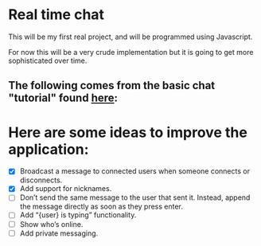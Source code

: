 # Real time chat

This will be my first real project, and will be programmed using Javascript.

For now this will be a very crude implementation but it is going to get more
sophisticated over time.

## The following comes from the basic chat "tutorial" found <a href="https://socket.io/get-started/chat/#homework">here</a>:

# Here are some ideas to improve the application:

- [x] Broadcast a message to connected users when someone connects or disconnects.
- [x] Add support for nicknames.
- [ ] Don’t send the same message to the user that sent it. Instead, append the message directly as soon as they press enter.
- [ ] Add “{user} is typing” functionality.
- [ ] Show who’s online.
- [ ] Add private messaging.
